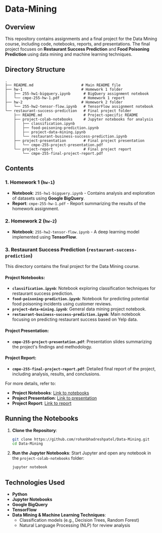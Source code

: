 # Data-Mining 

## Overview

This repository contains assignments and a final project for the Data Mining course, including code, notebooks, reports, and presentations. The final project focuses on **Restaurant Success Prediction** and **Food Poisoning Prediction** using data mining and machine learning techniques.

## Directory Structure

```plaintext
.
├── README.md                      # Main README file
├── hw-1                           # Homework 1 folder
│   ├── 255-hw1-bigquery.ipynb      # BigQuery assignment notebook
│   └── cmpe-255-hw-1.pdf           # Homework 1 report
├── hw-2                           # Homework 2 folder
│   └── 255-hw2-tensor-flow.ipynb   # TensorFlow assignment notebook
└── restaurant-success-prediction   # Final project folder
    ├── README.md                   # Project-specific README
    ├── project-colab-notebooks     # Jupyter notebooks for analysis
    │   ├── classification.ipynb
    │   ├── food-poisoning-prediction.ipynb
    │   ├── project-data-mining.ipynb
    │   └── restaurant-business-success-prediction.ipynb
    ├── project-presentation        # Final project presentation
    │   └── cmpe-255-project-presentation.pdf
    └── project-report              # Final project report
        └── cmpe-255-final-project-report.pdf
```

## Contents

### 1. Homework 1 (`hw-1`)
- **Notebook**: `255-hw1-bigquery.ipynb` - Contains analysis and exploration of datasets using **Google BigQuery**.
- **Report**: `cmpe-255-hw-1.pdf` - Report summarizing the results of the homework assignment.

### 2. Homework 2 (`hw-2`)
- **Notebook**: `255-hw2-tensor-flow.ipynb` - A deep learning model implemented using **TensorFlow**.

### 3. Restaurant Success Prediction (`restaurant-success-prediction`)
This directory contains the final project for the Data Mining course.

#### Project Notebooks:
- **`classification.ipynb`**: Notebook exploring classification techniques for restaurant success prediction.
- **`food-poisoning-prediction.ipynb`**: Notebook for predicting potential food poisoning incidents using customer reviews.
- **`project-data-mining.ipynb`**: General data mining project notebook.
- **`restaurant-business-success-prediction.ipynb`**: Main notebook focusing on predicting restaurant success based on Yelp data.

#### Project Presentation:
- **`cmpe-255-project-presentation.pdf`**: Presentation slides summarizing the project's findings and methodology.

#### Project Report:
- **`cmpe-255-final-project-report.pdf`**: Detailed final report of the project, including analysis, results, and conclusions.

For more details, refer to:
- **Project Notebooks**: [Link to notebooks](./restaurant-success-prediction/project-colab-notebooks)
- **Project Presentation**: [Link to presentation](./restaurant-success-prediction/project-presentation/cmpe-255-project-presentation.pdf)
- **Project Report**: [Link to report](./restaurant-success-prediction/project-report/cmpe-255-final-project-report.pdf)

## Running the Notebooks

1. **Clone the Repository**:
   ```bash
   git clone https://github.com/rohanbhadreshpatel/Data-Mining.git
   cd Data-Mining
   ```

2. **Run the Jupyter Notebooks**:
   Start Jupyter and open any notebook in the `project-colab-notebooks` folder:
   ```bash
   jupyter notebook
   ```

## Technologies Used

- **Python**
- **Jupyter Notebooks**
- **Google BigQuery**
- **TensorFlow**
- **Data Mining & Machine Learning Techniques**:
  - Classification models (e.g., Decision Trees, Random Forest)
  - Natural Language Processing (NLP) for review analysis